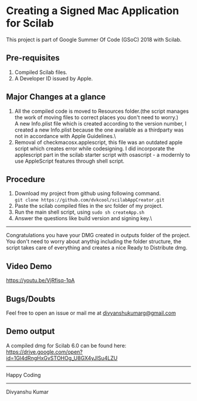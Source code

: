 # Creating a Signed Mac Application for Scilab
This project is part of Google Summer Of Code (GSoC) 2018 with Scilab.

## Pre-requisites
1. Compiled Scilab files.
2. A Developer ID issued by Apple.

## Major Changes at a glance
1. All the compiled code is moved to Resources folder.(the script manages the work of moving files to correct places you don't need to worry.)\
A new Info.plist file which is created according to the version number, I created a new Info.plist because the one available as a thirdparty was not in accordance with Apple Guidelines.\
2. Removal of checkmacosx.applescript, this file was an outdated apple script which creates error while codesigning. I did incorporate the applescript part in the scilab starter script with osascript - a modernly to use AppleScript features through shell script.

## Procedure
1. Download my project from github using following command.\
    `git clone https://github.com/dvkcool/scilabAppCreator.git`
2. Paste the scilab compiled files in the src folder of my project.
3. Run the main shell script, using `sudo sh createApp.sh`
4. Answer the questions like build version and signing key.\

_____________________________________________________________________________________________________________

Congratulations you have your DMG created in outputs folder of the project.<br>
You don't need to worry about anythig including the folder structure, the script takes care of everything and creates a nice Ready to Distribute dmg.

## Video Demo
https://youtu.be/VjRfisq-1pA


## Bugs/Doubts
Feel free to open an issue or mail me at divyanshukumarg@gmail.com

## Demo output
A compiled dmg for Scilab 6.0 can be found here: https://drive.google.com/open?id=1Gl4dRngHxGvSTOHOg_U8GX4yJlSu4LZU

_____________________________________________________________________________________________________________
Happy Coding
_____________________________________________________________________________________________________________
Divyanshu Kumar
